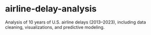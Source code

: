 # airline-delay-analysis
Analysis of 10 years of U.S. airline delays (2013–2023), including data cleaning, visualizations, and predictive modeling.
